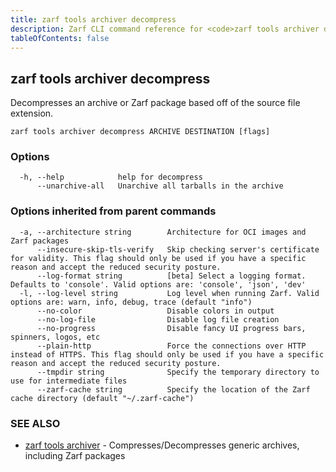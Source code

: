 ```yaml
---
title: zarf tools archiver decompress
description: Zarf CLI command reference for <code>zarf tools archiver decompress</code>.
tableOfContents: false
---
```


<!-- Page generated by Zarf; DO NOT EDIT -->

## zarf tools archiver decompress

Decompresses an archive or Zarf package based off of the source file extension.

```
zarf tools archiver decompress ARCHIVE DESTINATION [flags]
```

### Options

```
  -h, --help            help for decompress
      --unarchive-all   Unarchive all tarballs in the archive
```

### Options inherited from parent commands

```
  -a, --architecture string        Architecture for OCI images and Zarf packages
      --insecure-skip-tls-verify   Skip checking server's certificate for validity. This flag should only be used if you have a specific reason and accept the reduced security posture.
      --log-format string          [beta] Select a logging format. Defaults to 'console'. Valid options are: 'console', 'json', 'dev'
  -l, --log-level string           Log level when running Zarf. Valid options are: warn, info, debug, trace (default "info")
      --no-color                   Disable colors in output
      --no-log-file                Disable log file creation
      --no-progress                Disable fancy UI progress bars, spinners, logos, etc
      --plain-http                 Force the connections over HTTP instead of HTTPS. This flag should only be used if you have a specific reason and accept the reduced security posture.
      --tmpdir string              Specify the temporary directory to use for intermediate files
      --zarf-cache string          Specify the location of the Zarf cache directory (default "~/.zarf-cache")
```

### SEE ALSO

* [zarf tools archiver](/commands/zarf_tools_archiver/)	 - Compresses/Decompresses generic archives, including Zarf packages

